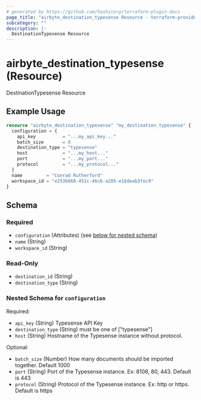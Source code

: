 ```yaml
---
# generated by https://github.com/hashicorp/terraform-plugin-docs
page_title: "airbyte_destination_typesense Resource - terraform-provider-airbyte"
subcategory: ""
description: |-
  DestinationTypesense Resource
---
```


# airbyte_destination_typesense (Resource)

DestinationTypesense Resource

## Example Usage

```terraform
resource "airbyte_destination_typesense" "my_destination_typesense" {
  configuration = {
    api_key          = "...my_api_key..."
    batch_size       = 0
    destination_type = "typesense"
    host             = "...my_host..."
    port             = "...my_port..."
    protocol         = "...my_protocol..."
  }
  name         = "Conrad Rutherford"
  workspace_id = "e253b668-451c-46c6-a205-e16deab3fec9"
}
```

<!-- schema generated by tfplugindocs -->
## Schema

### Required

- `configuration` (Attributes) (see [below for nested schema](#nestedatt--configuration))
- `name` (String)
- `workspace_id` (String)

### Read-Only

- `destination_id` (String)
- `destination_type` (String)

<a id="nestedatt--configuration"></a>
### Nested Schema for `configuration`

Required:

- `api_key` (String) Typesense API Key
- `destination_type` (String) must be one of ["typesense"]
- `host` (String) Hostname of the Typesense instance without protocol.

Optional:

- `batch_size` (Number) How many documents should be imported together. Default 1000
- `port` (String) Port of the Typesense instance. Ex: 8108, 80, 443. Default is 443
- `protocol` (String) Protocol of the Typesense instance. Ex: http or https. Default is https


